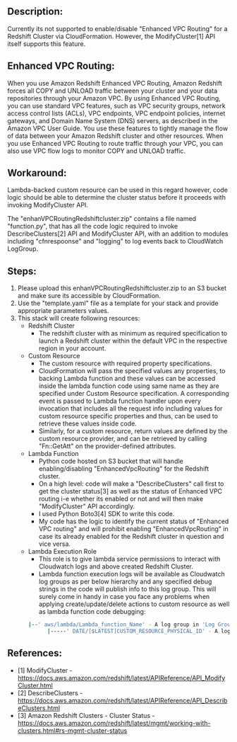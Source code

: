 Description:
------------
Currently its not supported to enable/disable "Enhanced VPC Routing" for a Redshift Cluster via CloudFormation. However, the ModifyCluster[1] API itself supports this feature.

Enhanced VPC Routing:
---------------------
When you use Amazon Redshift Enhanced VPC Routing, Amazon Redshift forces all COPY and UNLOAD traffic between your cluster and your data repositories through your Amazon VPC. By using Enhanced VPC Routing, you can use standard VPC features, such as VPC security groups, network access control lists (ACLs), VPC endpoints, VPC endpoint policies, internet gateways, and Domain Name System (DNS) servers, as described in the Amazon VPC User Guide. You use these features to tightly manage the flow of data between your Amazon Redshift cluster and other resources. When you use Enhanced VPC Routing to route traffic through your VPC, you can also use VPC flow logs to monitor COPY and UNLOAD traffic.

Workaround:
-----------
Lambda-backed custom resource can be used in this regard however, code logic should be able to determine the cluster status before it proceeds with invoking ModifyCluster API.

The "enhanVPCRoutingRedshiftcluster.zip" contains a file named "function.py", that has all the code logic required to invoke DescribeClusters[2] API and ModifyCluster API, with an addition to modules including "cfnrespoonse" and "logging" to log events back to CloudWatch LogGroup.

Steps:
------
1. Please upload this enhanVPCRoutingRedshiftcluster.zip to an S3 bucket and make sure its accessible by CloudFormation.
2. Use the "template.yaml" file as a template for your stack and provide appropriate parameters values.
3. This stack will create following resources:
    - Redshift Cluster
        - The redshift cluster with as minimum as required specification to launch a Redshift cluster within the default VPC in the respective region in your account.
    - Custom Resource
        - The custom resource with required property specifications.
        - CloudFormation will pass the specified values any properties, to backing Lambda function and these values can be accessed inside the lambda function code using same name as they are specified under Custom Resource specification. A corresponding event is passed to Lambda function handler upon every invocation that includes all the request info including values for custom resource specific properties and thus, can be used to retrieve these values inside code.
        -  Similarly, for a custom resource, return values are defined by the custom resource provider, and can be retrieved by calling "Fn::GetAtt" on the provider-defined attributes.
    - Lambda Function  
        - Python code hosted on S3 bucket that will handle enabling/disabling "EnhancedVpcRouting" for the Redshift cluster.
        - On a high level: code will make a "DescribeClusters" call first to get the cluster status[3] as well as the status of Enhanced VPC routing i-e whether its enabled or not and will then make "ModifyCluster" API accordingly.
        - I used Python Boto3[4] SDK to write this code.
        - My code has the logic to identify the current status of "Enhanced VPC routing" and will prohibit enabling "EnhancedVpcRouting" in case its already enabled for the Redshift cluster in question and vice versa.
    - Lambda Execution Role
        - This role is to give lambda service permissions to interact with Cloudwatch logs and above created Redshift Cluster.
        - Lambda function execution logs will be available as Cloudwatch log groups as per below hierarchy and any specified debug strings in the code will publish info to this log group. This will surely come in handy in case you face any problems when applying create/update/delete actions to custom resource as well as lambda function code debugging:
        ```bash
        |--' aws/lambda/Lambda_function_Name' - A log group in 'Log Groups' section on CloudWatch console.
              |-----' DATE/[$LATEST]CUSTOM_RESOURCE_PHYSICAL_ID' - A log stream with the same name as the physical id for Cloudformation stack's custom resource.
        ```
References:
-----------
- [1] ModifyCluster - https://docs.aws.amazon.com/redshift/latest/APIReference/API_ModifyCluster.html
- [2] DescribeClusters - https://docs.aws.amazon.com/redshift/latest/APIReference/API_DescribeClusters.html
- [3] Amazon Redshift Clusters - Cluster Status - https://docs.aws.amazon.com/redshift/latest/mgmt/working-with-clusters.html#rs-mgmt-cluster-status
